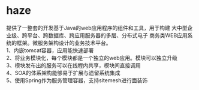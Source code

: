 # haze
提供了一整套的开发基于Java的web应用程序的组件和工具，用于构建 大中型企业级、跨平台、跨数据库、跨应用服务器的多层、分布式电子 商务类WEB应用系统的框架。微服务架构设计的业务技术平台。<br>
1、内嵌tomcat容器，应用能快速部署<br>
2、将业务模块化，每个模块都是一个独立的web应用。模块可以独立升级<br>
3、模块发布出的服务可以在线程内共享，模块间直接调用<br>
4、SOA的体系架构能够易于扩展与遗留系统集成<br>
5、使用Spring作为服务管理容器，支持sitemesh进行面装饰<br>
